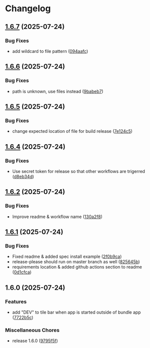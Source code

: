 # Changelog

## [1.6.7](https://github.com/Krisscut/netconf-parser/compare/v1.6.6...v1.6.7) (2025-07-24)


### Bug Fixes

* add wildcard to file pattern ([094aafc](https://github.com/Krisscut/netconf-parser/commit/094aafcdd15098aedb8cb59270c621cdbf98504f))

## [1.6.6](https://github.com/Krisscut/netconf-parser/compare/v1.6.5...v1.6.6) (2025-07-24)


### Bug Fixes

* path is unknown, use files instead ([9babeb7](https://github.com/Krisscut/netconf-parser/commit/9babeb7af289ee75617d823532b8c85ae95b4f1b))

## [1.6.5](https://github.com/Krisscut/netconf-parser/compare/v1.6.4...v1.6.5) (2025-07-24)


### Bug Fixes

* change expected location of file for build release ([7e124c5](https://github.com/Krisscut/netconf-parser/commit/7e124c536d7975860abb15d6166e1959cdc3e71d))

## [1.6.4](https://github.com/Krisscut/netconf-parser/compare/v1.6.3...v1.6.4) (2025-07-24)


### Bug Fixes

* Use secret token for release so that other workflows are trigerred ([d8eb34d](https://github.com/Krisscut/netconf-parser/commit/d8eb34d5d1f41169a271fb45a392cd9e6460bc95))

## [1.6.2](https://github.com/Krisscut/netconf-parser/compare/v1.6.1...v1.6.2) (2025-07-24)


### Bug Fixes

* Improve readme & workflow name ([130a2f8](https://github.com/Krisscut/netconf-parser/commit/130a2f8a0cb6e9e980d93d8841c0e9117e60cef0))

## [1.6.1](https://github.com/Krisscut/netconf-parser/compare/v1.6.0...v1.6.1) (2025-07-24)


### Bug Fixes

* Fixed readme & added spec install example ([2f0b9ca](https://github.com/Krisscut/netconf-parser/commit/2f0b9cad1e8d64fd2d38cca4cee8cbfd0715dfa0))
* release-please should run on master branch as well ([825645b](https://github.com/Krisscut/netconf-parser/commit/825645b3aa6ed8b1f56018e2d9f041ec30230349))
* requirements location & added github actions section to readme ([0d1cfca](https://github.com/Krisscut/netconf-parser/commit/0d1cfca042a9fdd49ad9a3d0786ed511d03f6ab4))

## 1.6.0 (2025-07-24)


### Features

* add "DEV" to tile bar when app is started outside of bundle app ([7722b5c](https://github.com/Krisscut/netconf-parser/commit/7722b5cc75506e8975967d12b9f050a15e736382))


### Miscellaneous Chores

* release 1.6.0 ([9795f5f](https://github.com/Krisscut/netconf-parser/commit/9795f5f3486eb68912370d65ef5d161fb4ba2db2))
